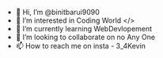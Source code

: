 - 👋 Hi, I’m @binitbarui9090
- 👀 I’m interested in Coding World </>
- 🌱 I’m currently learning WebDevlopement
- 💞️ I’m looking to collaborate on no Any One
- 📫 How to reach me on insta - 3_4Kevin

<!---
binitbarui9090/binitbarui9090 is a ✨ special ✨ repository because its `README.md` (this file) appears on your GitHub profile.
You can click the Preview link to take a look at your changes.
--->
